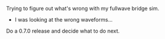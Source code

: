 Trying to figure out what's wrong with my fullwave bridge sim.
- I was looking at the wrong waveforms...

Do a 0.7.0 release and decide what to do next.
